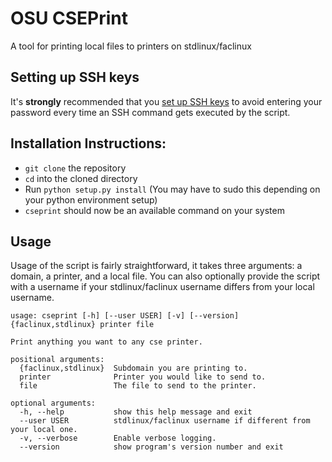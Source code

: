 # OSU CSEPrint
A tool for printing local files to printers on stdlinux/faclinux

## Setting up SSH keys
It's **strongly** recommended that you [set up SSH keys](https://www.digitalocean.com/community/tutorials/how-to-set-up-ssh-keys--2) to avoid entering your password every time an SSH command gets executed by the script.

## Installation Instructions:
* `git clone` the repository
* `cd` into the cloned directory
* Run `python setup.py install` (You may have to sudo this depending on your python environment setup)
* `cseprint` should now be an available command on your system

## Usage
Usage of the script is fairly straightforward, it takes three arguments: a domain, a printer, and a local file.  You can also optionally provide the script with a username if your stdlinux/faclinux username differs from your local username.
```
usage: cseprint [-h] [--user USER] [-v] [--version] {faclinux,stdlinux} printer file

Print anything you want to any cse printer.

positional arguments:
  {faclinux,stdlinux}  Subdomain you are printing to.
  printer              Printer you would like to send to.
  file                 The file to send to the printer.

optional arguments:
  -h, --help           show this help message and exit
  --user USER          stdlinux/faclinux username if different from your local one.
  -v, --verbose        Enable verbose logging.
  --version            show program's version number and exit
```
